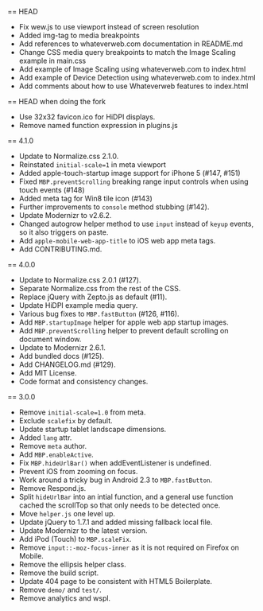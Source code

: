 == HEAD

* Fix wew.js to use viewport instead of screen resolution
* Added img-tag to media breakpoints
* Add references to whateverweb.com documentation in README.md
* Change CSS media query breakpoints to match the Image Scaling example in main.css
* Add example of Image Scaling using whateverweb.com to index.html
* Add example of Device Detection using whateverweb.com to index.html
* Add comments about how to use Whateverweb features to index.html

== HEAD when doing the fork

* Use 32x32 favicon.ico for HiDPI displays.
* Remove named function expression in plugins.js

== 4.1.0

* Update to Normalize.css 2.1.0.
* Reinstated `initial-scale=1` in meta viewport
* Added apple-touch-startup image support for iPhone 5 (#147, #151)
* Fixed `MBP.preventScrolling` breaking range input controls when using touch events (#148)
* Added meta tag for Win8 tile icon (#143)
* Further improvements to `console` method stubbing (#142).
* Update Modernizr to v2.6.2.
* Changed autogrow helper method to use `input` instead of `keyup` events, so it also triggers on paste.
* Add `apple-mobile-web-app-title` to iOS web app meta tags.
* Add CONTRIBUTING.md.

== 4.0.0

* Update to Normalize.css 2.0.1 (#127).
* Separate Normalize.css from the rest of the CSS.
* Replace jQuery with Zepto.js as default (#11).
* Update HiDPI example media query.
* Various bug fixes to `MBP.fastButton` (#126, #116).
* Add `MBP.startupImage` helper for apple web app startup images.
* Add `MBP.preventScrolling` helper to prevent default scrolling on document window.
* Update to Modernizr 2.6.1.
* Add bundled docs (#125).
* Add CHANGELOG.md (#129).
* Add MIT License.
* Code format and consistency changes.

== 3.0.0

* Remove `initial-scale=1.0` from meta.
* Exclude `scalefix` by default.
* Update startup tablet landscape dimensions.
* Added `lang` attr.
* Remove `meta` author.
* Add `MBP.enableActive`.
* Fix `MBP.hideUrlBar()` when addEventListener is undefined.
* Prevent iOS from zooming on focus.
* Work around a tricky bug in Android 2.3 to `MBP.fastButton`.
* Remove Respond.js.
* Split `hideUrlBar` into an intial function, and a general use function cached the scrollTop so that only needs to be detected once.
* Move `helper.js` one level up.
* Update jQuery to 1.7.1 and added missing fallback local file.
* Update Modernizr to the latest version.
* Add iPod (Touch) to `MBP.scaleFix`.
* Remove `input::-moz-focus-inner` as it is not required on Firefox on Mobile.
* Remove the ellipsis helper class.
* Remove the build script.
* Update 404 page to be consistent with HTML5 Boilerplate.
* Remove `demo/` and `test/`.
* Remove analytics and wspl.
